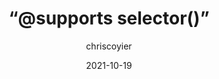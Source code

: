 ---
author: chriscoyier
date: 2021-10-19
hidden: true
publisher: css
tags:
  - "@@"
target_url: https://css-tricks.com/supports-selector/
title: “@supports selector()”
---